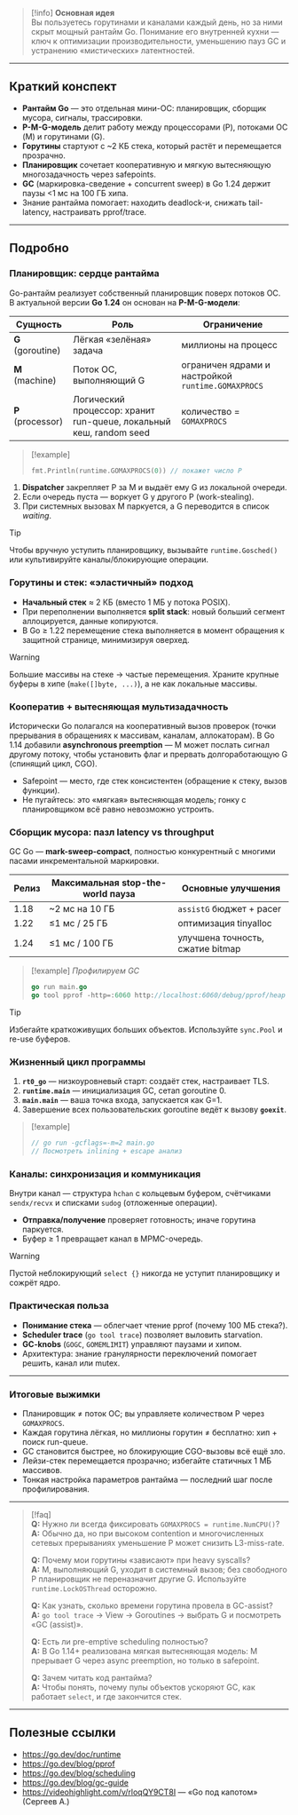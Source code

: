> [!info] **Основная идея**  
> Вы пользуетесь горутинами и каналами каждый день, но за ними скрыт мощный рантайм Go. Понимание его внутренней кухни — ключ к оптимизации производительности, уменьшению пауз GC и устранению «мистических» латентностей.

---

## Краткий конспект

- **Рантайм Go** — это отдельная мини-ОС: планировщик, сборщик мусора, сигналы, трассировки.  
- **P-M-G-модель** делит работу между процессорами (P), потоками ОС (M) и горутинами (G).  
- **Горутины** стартуют с ~2 КБ стека, который растёт и перемещается прозрачно.  
- **Планировщик** сочетает кооперативную и мягкую вытесняющую многозадачность через safepoints.  
- **GC** (маркировка-сведение + concurrent sweep) в Go 1.24 держит паузы <1 мс на 100 ГБ хипа.  
- Знание рантайма помогает: находить deadlock-и, снижать tail-latency, настраивать pprof/trace.  

---

## Подробно

### Планировщик: сердце рантайма

Go-рантайм реализует собственный планировщик поверх потоков ОС.  
В актуальной версии **Go 1.24** он основан на **P-M-G-модели**:

| Сущность | Роль | Ограничение |
|----------|------|-------------|
| **G** (goroutine) | Лёгкая «зелёная» задача | миллионы на процесс |
| **M** (machine)   | Поток ОС, выполняющий G   | ограничен ядрами и настройкой `runtime.GOMAXPROCS` |
| **P** (processor) | Логический процессор: хранит run-queue, локальный кеш, random seed | количество = `GOMAXPROCS` |

> [!example]
> ```go
> fmt.Println(runtime.GOMAXPROCS(0)) // покажет число P
> ```

1. **Dispatcher** закрепляет P за M и выдаёт ему G из локальной очереди.  
2. Если очередь пуста — воркует G у другого P (work-stealing).  
3. При системных вызовах M паркуется, а G переводится в список *waiting*.  

> [!tip]  
> Чтобы вручную уступить планировщику, вызывайте `runtime.Gosched()` или культивируйте каналы/блокирующие операции.

### Горутины и стек: «эластичный» подход

- **Начальный стек** ≈ 2 КБ (вместо 1 МБ у потока POSIX).  
- При переполнении выполняется **split stack**: новый больший сегмент аллоцируется, данные копируются.  
- В Go ≥ 1.22 перемещение стека выполняется в момент обращения к защитной странице, минимизируя оверхед.

> [!warning]  
> Большие массивы на стеке → частые перемещения. Храните крупные буферы в хипе (`make([]byte, ...)`), а не как локальные массивы.

### Кооператив + вытесняющая мультизадачность

Исторически Go полагался на кооперативный вызов проверок (точки прерывания в обращениях к массивам, каналам, аллокаторам). В Go 1.14 добавили **asynchronous preemption** — М может послать сигнал другому потоку, чтобы установить флаг и прервать долгоработающую G (спинящий цикл, CGO).  

- Safepoint — место, где стек консистентен (обращение к стеку, вызов функции).  
- Не пугайтесь: это «мягкая» вытесняющая модель; гонку с планировщиком всё равно невозможно устроить.

### Сборщик мусора: пазл latency vs throughput

GC Go — **mark-sweep-compact**, полностью конкурентный с многими пасами инкрементальной маркировки.

| Релиз | Максимальная stop-the-world пауза | Основные улучшения |
|-------|-----------------------------------|---------------------|
| 1.18  | ~2 мс на 10 ГБ                    | `assistG` бюджет + pacer |
| 1.22  | ≤1 мс / 25 ГБ                     | оптимизация tinyalloc |
| 1.24  | ≤1 мс / 100 ГБ                    | улучшена точность, сжатие bitmap |

> [!example] *Профилируем GC*  
> ```go
> go run main.go
> go tool pprof -http=:6060 http://localhost:6060/debug/pprof/heap
> ```

> [!tip]  
> Избегайте краткоживущих больших объектов. Используйте `sync.Pool` и re-use буферов.

### Жизненный цикл программы

1. **`rt0_go`** — низкоуровневый старт: создаёт стек, настраивает TLS.  
2. **`runtime.main`** — инициализация GC, сетап goroutine 0.  
3. **`main.main`** — ваша точка входа, запускается как G=1.  
4. Завершение всех пользовательских goroutine ведёт к вызову **`goexit`**.

> [!example]
> ```go
> // go run -gcflags=-m=2 main.go
> // Посмотреть inlining + escape анализ
> ```

### Каналы: синхронизация и коммуникация

Внутри канал — структура `hchan` с кольцевым буфером, счётчиками `sendx/recvx` и списками `sudog` (отложенные операции).  

- **Отправка/получение** проверяет готовность; иначе горутина паркуется.  
- Буфер ≥ 1 превращает канал в MPMC-очередь.

> [!warning]  
> Пустой неблокирующий `select {}` никогда не уступит планировщику и сожрёт ядро.

### Практическая польза

- **Понимание стека** — облегчает чтение pprof (почему 100 МБ стека?).  
- **Scheduler trace** (`go tool trace`) позволяет выловить starvation.  
- **GC-knobs** (`GOGC`, `GOMEMLIMIT`) управляют паузами и хипом.  
- Архитектура: знание гранулярности переключений помогает решить, канал или mutex.

---

### Итоговые выжимки

- Планировщик ≠ поток ОС; вы управляете количеством P через `GOMAXPROCS`.  
- Каждая горутина лёгкая, но миллионы горутин ≠ бесплатно: хип + поиск run-queue.  
- GC становится быстрее, но блокирующие CGO-вызовы всё ещё зло.  
- Лейзи-стек перемещается прозрачно; избегайте статичных 1 МБ массивов.  
- Тонкая настройка параметров рантайма — последний шаг после профилирования.

---

> [!faq]  
> **Q:** Нужно ли всегда фиксировать `GOMAXPROCS = runtime.NumCPU()`?  
> **A:** Обычно да, но при высоком contention и многочисленных сетевых прерываниях уменьшение P может снизить L3-miss-rate.  
> 
> **Q:** Почему мои горутины «зависают» при heavy syscalls?  
> **A:** M, выполняющий G, уходит в системный вызов; без свободного P планировщик не переназначит другие G. Используйте `runtime.LockOSThread` осторожно.  
> 
> **Q:** Как узнать, сколько времени горутина провела в GC-assist?  
> **A:** `go tool trace` → View → Goroutines → выбрать G и посмотреть «GC (assist)».  
> 
> **Q:** Есть ли pre-emptive scheduling полностью?  
> **A:** В Go 1.14+ реализована мягкая вытесняющая модель: M прерывает G через async preemption, но только в safepoint.  
> 
> **Q:** Зачем читать код рантайма?  
> **A:** Чтобы понять, почему пулы объектов ускоряют GC, как работает `select`, и где закончится стек.

---

## Полезные ссылки

- https://go.dev/doc/runtime  
- https://go.dev/blog/pprof  
- https://go.dev/blog/scheduling  
- https://go.dev/blog/gc-guide  
- https://videohighlight.com/v/rloqQY9CT8I — «Go под капотом» (Сергеев А.)  